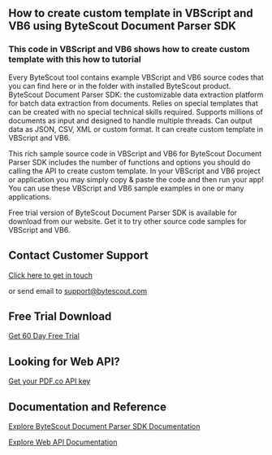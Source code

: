 ## How to create custom template in VBScript and VB6 using ByteScout Document Parser SDK

### This code in VBScript and VB6 shows how to create custom template with this how to tutorial

Every ByteScout tool contains example VBScript and VB6 source codes that you can find here or in the folder with installed ByteScout product. ByteScout Document Parser SDK: the customizable data extraction platform for batch data extraction from documents. Relies on special templates that can be created with no special technical skills required. Supports millions of documents as input and designed to handle multiple threads. Can output data as JSON, CSV, XML or custom format. It can create custom template in VBScript and VB6.

This rich sample source code in VBScript and VB6 for ByteScout Document Parser SDK includes the number of functions and options you should do calling the API to create custom template. In your VBScript and VB6 project or application you may simply copy & paste the code and then run your app! You can use these VBScript and VB6 sample examples in one or many applications.

Free trial version of ByteScout Document Parser SDK is available for download from our website. Get it to try other source code samples for VBScript and VB6.

## Contact Customer Support

[Click here to get in touch](https://bytescout.zendesk.com/hc/en-us/requests/new?subject=ByteScout%20Document%20Parser%20SDK%20Question)

or send email to [support@bytescout.com](mailto:support@bytescout.com?subject=ByteScout%20Document%20Parser%20SDK%20Question) 

## Free Trial Download

[Get 60 Day Free Trial](https://bytescout.com/download/web-installer?utm_source=github-readme)

## Looking for Web API? 

[Get your PDF.co API key](https://pdf.co/documentation/api?utm_source=github-readme)

## Documentation and Reference

[Explore ByteScout Document Parser SDK Documentation](https://bytescout.com/documentation/index.html?utm_source=github-readme)

[Explore Web API Documentation](https://pdf.co/documentation/api?utm_source=github-readme)